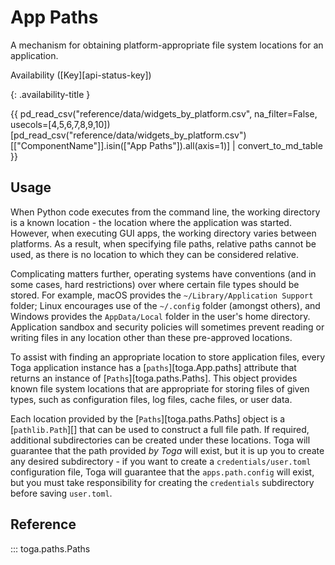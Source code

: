 # App Paths

A mechanism for obtaining platform-appropriate file system locations for an application.

Availability ([Key][api-status-key])

{: .availability-title }

{{ pd_read_csv("reference/data/widgets_by_platform.csv", na_filter=False, usecols=[4,5,6,7,8,9,10])[pd_read_csv("reference/data/widgets_by_platform.csv")[["ComponentName"]].isin(["App Paths"]).all(axis=1)] | convert_to_md_table }}

## Usage

When Python code executes from the command line, the working directory is a known location - the location where the application was started. However, when executing GUI apps, the working directory varies between platforms. As a result, when specifying file paths, relative paths cannot be used, as there is no location to which they can be considered relative.

Complicating matters further, operating systems have conventions (and in some cases, hard restrictions) over where certain file types should be stored. For example, macOS provides the `~/Library/Application Support` folder; Linux encourages use of the `~/.config` folder (amongst others), and Windows provides the `AppData/Local` folder in the user's home directory. Application sandbox and security policies will sometimes prevent reading or writing files in any location other than these pre-approved locations.

To assist with finding an appropriate location to store application files, every Toga application instance has a [`paths`][toga.App.paths] attribute that returns an instance of [`Paths`][toga.paths.Paths]. This object provides known file system locations that are appropriate for storing files of given types, such as configuration files, log files, cache files, or user data.

Each location provided by the [`Paths`][toga.paths.Paths] object is a [`pathlib.Path`][] that can be used to construct a full file path. If required, additional subdirectories can be created under these locations. Toga will guarantee that the path provided *by Toga* will exist, but it is up you to create any desired subdirectory - if you want to create a `credentials/user.toml` configuration file, Toga will guarantee that the `apps.path.config` will exist, but you must take responsibility for creating the `credentials` subdirectory before saving `user.toml`.

## Reference

::: toga.paths.Paths
